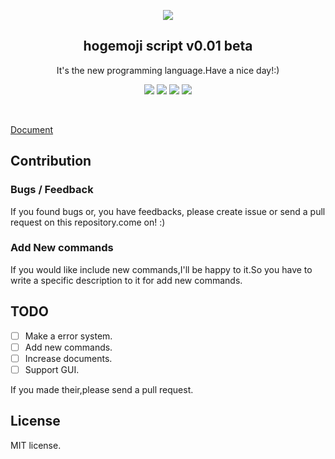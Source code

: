 <p align="center">
             <img src="https://raw.githubusercontent.com/frozelab/hogemoji_script/main/logo.svg">
            <h2 align="center">hogemoji script v0.01 beta</h2>
            <p align="center">It's the new programming language.Have a nice day!:)</p>
            <p align="center">
                <img src="http://img.shields.io/badge/license-MIT-blue.svg?style=flat">
                <img src="http://img.shields.io/badge/language-python-yellow.svg?style=flat">
                <img src="http://img.shields.io/badge/pull requests-welcome-green.svg?style=flat">
                <img src="http://img.shields.io/badge/issue-welcome-green.svg?style=flat">
            </p>
            <br>

[Document](https://rihitosan.com/blog/hogemoji_docintr.html)

## Contribution

### Bugs / Feedback

If you found bugs or, you have feedbacks, please create issue or send a pull request on this repository.come on! :)

### Add New commands

If you would like include new commands,I'll be happy to it.So you have to write a specific description to it for add new commands.

## TODO

- [ ] Make a error system.
- [ ] Add new commands.
- [ ] Increase documents.
- [ ] Support GUI.

If you made their,please send a pull request.

## License
MIT license.
